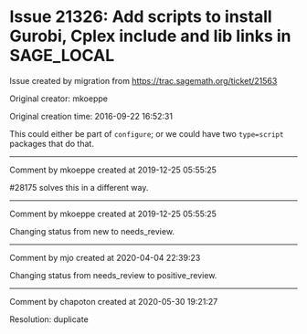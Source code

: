 # Issue 21326: Add scripts to install Gurobi, Cplex include and lib links in SAGE_LOCAL

Issue created by migration from https://trac.sagemath.org/ticket/21563

Original creator: mkoeppe

Original creation time: 2016-09-22 16:52:31

This could either be part of `configure`;
or we could have two `type=script` packages that do that.



---

Comment by mkoeppe created at 2019-12-25 05:55:25

#28175 solves this in a different way.


---

Comment by mkoeppe created at 2019-12-25 05:55:25

Changing status from new to needs_review.


---

Comment by mjo created at 2020-04-04 22:39:23

Changing status from needs_review to positive_review.


---

Comment by chapoton created at 2020-05-30 19:21:27

Resolution: duplicate

